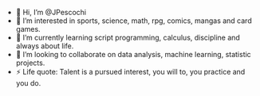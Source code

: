 - 👋 Hi, I’m @JPescochi
- 👀 I’m interested in sports, science, math, rpg, comics, mangas and card games. 
- 🌱 I’m currently learning script programming, calculus, discipline and always about life.
- 💞️ I’m looking to collaborate on data analysis, machine learning, statistic projects.
- ⚡ Life quote: Talent is a pursued interest, you will to, you practice and you do.
